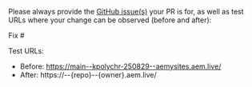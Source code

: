 Please always provide the [GitHub issue(s)](../issues) your PR is for, as well as test URLs where your change can be observed (before and after):

Fix #<gh-issue-id>

Test URLs:
- Before: https://main--kpolychr-250829--aemysites.aem.live/
- After: https://<branch>--{repo}--{owner}.aem.live/
